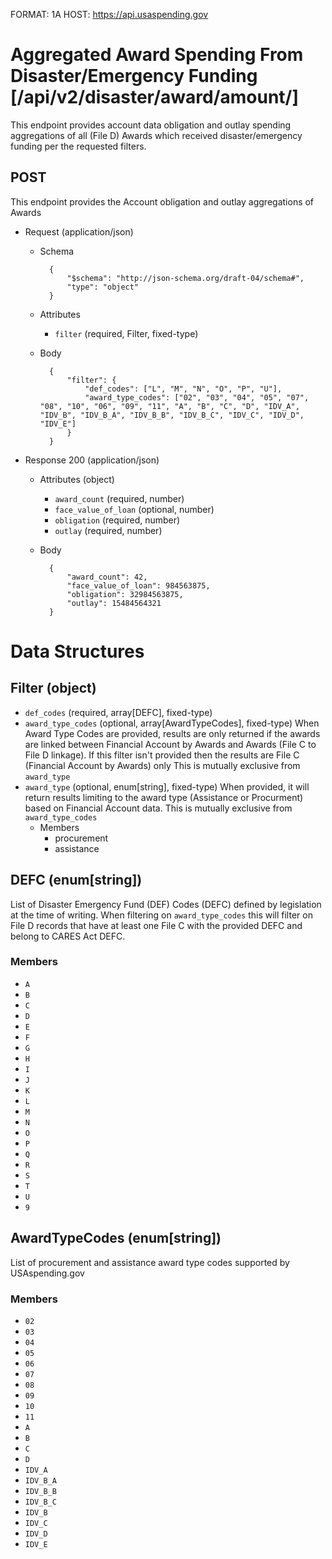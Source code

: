 FORMAT: 1A
HOST: https://api.usaspending.gov

# Aggregated Award Spending From Disaster/Emergency Funding [/api/v2/disaster/award/amount/]

This endpoint provides account data obligation and outlay spending aggregations of all (File D) Awards which received disaster/emergency funding per the requested filters.

## POST

This endpoint provides the Account obligation and outlay aggregations of Awards

+ Request (application/json)
    + Schema

            {
                "$schema": "http://json-schema.org/draft-04/schema#",
                "type": "object"
            }

    + Attributes
        + `filter` (required, Filter, fixed-type)
    + Body


            {
                "filter": {
                    "def_codes": ["L", "M", "N", "O", "P", "U"],
                    "award_type_codes": ["02", "03", "04", "05", "07", "08", "10", "06", "09", "11", "A", "B", "C", "D", "IDV_A", "IDV_B", "IDV_B_A", "IDV_B_B", "IDV_B_C", "IDV_C", "IDV_D", "IDV_E"]
                }
            }

+ Response 200 (application/json)
    + Attributes (object)
        + `award_count` (required, number)
        + `face_value_of_loan` (optional, number)
        + `obligation` (required, number)
        + `outlay` (required, number)

    + Body


            {
                "award_count": 42,
                "face_value_of_loan": 984563875,
                "obligation": 32984563875,
                "outlay": 15484564321
            }


# Data Structures

## Filter (object)
+ `def_codes` (required, array[DEFC], fixed-type)
+ `award_type_codes` (optional, array[AwardTypeCodes], fixed-type)
    When Award Type Codes are provided, results are only returned if the awards are linked between Financial Account by Awards and Awards (File C to File D linkage).
    If this filter isn't provided then the results are File C (Financial Account by Awards) only
    This is mutually exclusive from `award_type`
+ `award_type` (optional, enum[string], fixed-type)
    When provided, it will return results limiting to the award type (Assistance or Procurment) based on Financial Account data.
    This is mutually exclusive from `award_type_codes`
    + Members
        + procurement
        + assistance

## DEFC (enum[string])
List of Disaster Emergency Fund (DEF) Codes (DEFC) defined by legislation at the time of writing.
When filtering on `award_type_codes` this will filter on File D records that have at least one File C with the provided DEFC
and belong to CARES Act DEFC.

### Members
+ `A`
+ `B`
+ `C`
+ `D`
+ `E`
+ `F`
+ `G`
+ `H`
+ `I`
+ `J`
+ `K`
+ `L`
+ `M`
+ `N`
+ `O`
+ `P`
+ `Q`
+ `R`
+ `S`
+ `T`
+ `U`
+ `9`

## AwardTypeCodes (enum[string])
List of procurement and assistance award type codes supported by USAspending.gov

### Members
+ `02`
+ `03`
+ `04`
+ `05`
+ `06`
+ `07`
+ `08`
+ `09`
+ `10`
+ `11`
+ `A`
+ `B`
+ `C`
+ `D`
+ `IDV_A`
+ `IDV_B_A`
+ `IDV_B_B`
+ `IDV_B_C`
+ `IDV_B`
+ `IDV_C`
+ `IDV_D`
+ `IDV_E`

